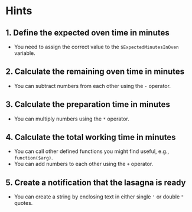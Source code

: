 # Hints

## 1. Define the expected oven time in minutes

- You need to assign the correct value to the `$ExpectedMinutesInOven` variable.

## 2. Calculate the remaining oven time in minutes

- You can subtract numbers from each other using the `-` operator.

## 3. Calculate the preparation time in minutes

- You can multiply numbers using the `*` operator.

## 4. Calculate the total working time in minutes

- You can call other defined functions you might find useful, e.g., `function($arg)`.
- You can add numbers to each other using the `+` operator.

## 5. Create a notification that the lasagna is ready

- You can create a string by enclosing text in either single `'` or double `"` quotes.
